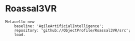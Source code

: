 # Roassal3VR

```Smalltalk
Metacello new
    baseline: 'AgileArtificialIntelligence';
    repository: 'github://ObjectProfile/Roassal3VR/src';
    load.
```   

